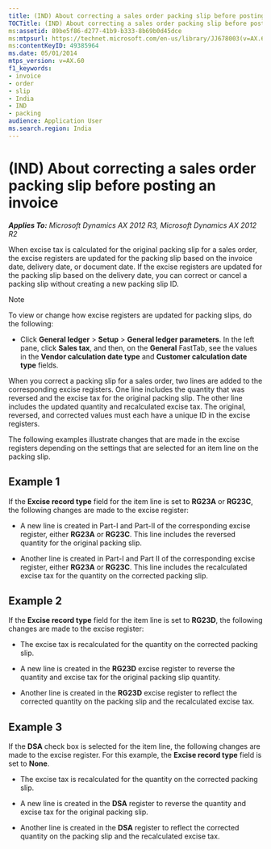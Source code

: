 ```yaml
---
title: (IND) About correcting a sales order packing slip before posting an invoice
TOCTitle: (IND) About correcting a sales order packing slip before posting an invoice
ms:assetid: 89be5f86-d277-41b9-b333-8b69b0d45dce
ms:mtpsurl: https://technet.microsoft.com/en-us/library/JJ678003(v=AX.60)
ms:contentKeyID: 49385964
ms.date: 05/01/2014
mtps_version: v=AX.60
f1_keywords:
- invoice
- order
- slip
- India
- IND
- packing
audience: Application User
ms.search.region: India
---
```


# (IND) About correcting a sales order packing slip before posting an invoice 


_**Applies To:** Microsoft Dynamics AX 2012 R3, Microsoft Dynamics AX 2012 R2_

When excise tax is calculated for the original packing slip for a sales order, the excise registers are updated for the packing slip based on the invoice date, delivery date, or document date. If the excise registers are updated for the packing slip based on the delivery date, you can correct or cancel a packing slip without creating a new packing slip ID.


> [!NOTE]
> <P>To view or change how excise registers are updated for packing slips, do the following:</P>
> <UL>
> <LI>
> <P>Click <STRONG>General ledger</STRONG> &gt; <STRONG>Setup</STRONG> &gt; <STRONG>General ledger parameters</STRONG>. In the left pane, click <STRONG>Sales tax</STRONG>, and then, on the <STRONG>General</STRONG> FastTab, see the values in the <STRONG>Vendor calculation date type</STRONG> and <STRONG>Customer calculation date type</STRONG> fields.</P></LI></UL>



When you correct a packing slip for a sales order, two lines are added to the corresponding excise registers. One line includes the quantity that was reversed and the excise tax for the original packing slip. The other line includes the updated quantity and recalculated excise tax. The original, reversed, and corrected values must each have a unique ID in the excise registers.

The following examples illustrate changes that are made in the excise registers depending on the settings that are selected for an item line on the packing slip.

## Example 1

If the **Excise record type** field for the item line is set to **RG23A** or **RG23C**, the following changes are made to the excise register:

  - A new line is created in Part-I and Part-II of the corresponding excise register, either **RG23A** or **RG23C**. This line includes the reversed quantity for the original packing slip.

  - Another line is created in Part-I and Part II of the corresponding excise register, either **RG23A** or **RG23C**. This line includes the recalculated excise tax for the quantity on the corrected packing slip.

## Example 2

If the **Excise record type** field for the item line is set to **RG23D**, the following changes are made to the excise register:

  - The excise tax is recalculated for the quantity on the corrected packing slip.

  - A new line is created in the **RG23D** excise register to reverse the quantity and excise tax for the original packing slip quantity.

  - Another line is created in the **RG23D** excise register to reflect the corrected quantity on the packing slip and the recalculated excise tax.

## Example 3

If the **DSA** check box is selected for the item line, the following changes are made to the excise register. For this example, the **Excise record type** field is set to **None**.

  - The excise tax is recalculated for the quantity on the corrected packing slip.

  - A new line is created in the **DSA** register to reverse the quantity and excise tax for the original packing slip.

  - Another line is created in the **DSA** register to reflect the corrected quantity on the packing slip and the recalculated excise tax.

  


